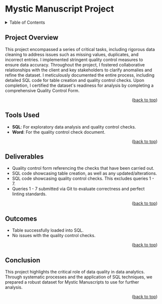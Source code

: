 <a id="readme-top"></a>

# Mystic Manuscript Project

<!-- TABLE OF CONTENTS -->
<details>
  <summary>Table of Contents</summary>
  <ol>
    <li>
      <a href="#project-overview">Project Overview</a>
    </li>
    <li>
      <a href="#tools-used">Tools Used</a>
    </li>
    <li>
      <a href="#deliverables">Deliverables</a>
    </li>
    <li>
      <a href="#outcomes">Outcomes</a>
    </li>
    <li>
      <a href="#conclusion">Conclusion</a>
  </ol>
</details>



<!-- PROJECT OVERVIEW -->
## Project Overview

This project encompassed a series of critical tasks, including rigorous data cleaning to address issues such as missing values, duplicates, and incorrect entries. I implemented stringent quality control measures to ensure data accuracy. Throughout the project, I fostered collaborative relationships with the client and key stakeholders to clarify anomalies and refine the dataset. I meticulously documented the entire process, including detailed SQL code for table creation and quality control checks. Upon completion, I certified the dataset's readiness for analysis by completing a comprehensive Quality Control Form.

<p align="right">(<a href="#readme-top">back to top</a>)</p>


<!-- Tools Used -->
## Tools Used

* **SQL**: For exploratory data analysis and quality control checks.
* **Word**: For the quality control check document.

<p align="right">(<a href="#readme-top">back to top</a>)</p>



<!-- Deliverables -->
## Deliverables

* Quality control form referencing the checks that have been carried out.
* SQL code showcasing table creation, as well as any updated/alterations.
* SQL code showcasing quality control checks. This excludes queries 1 - 7.
* Queries 1 - 7 submitted via Git to evaluate correctness and perfect linting standards.

<p align="right">(<a href="#readme-top">back to top</a>)</p>



<!-- Outcomes -->
## Outcomes

* Table successfully loaded into SQL.
* No issues with the quality control checks.

<p align="right">(<a href="#readme-top">back to top</a>)</p>



<!-- Conclusion -->
## Conclusion

This project highlights the critical role of data quality in data analytics. Through systematic processes and the application of SQL techniques, we prepared a robust dataset for Mystic Manuscripts to use for further analysis.

<p align="right">(<a href="#readme-top">back to top</a>)</p>
